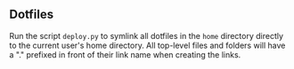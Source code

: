 ## Dotfiles

Run the script `deploy.py` to symlink all dotfiles in the `home` directory directly
to the current user's home directory. All top-level files and folders will have
a "." prefixed in front of their link name when creating the links.
